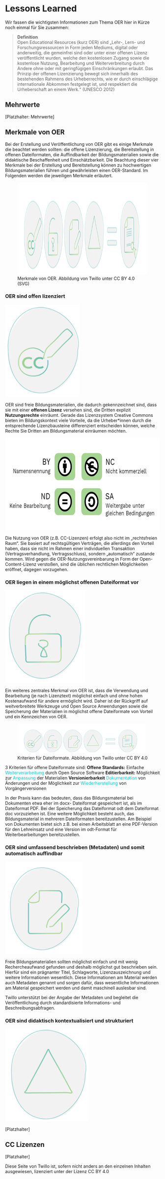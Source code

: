 # Lessons Learned

Wir fassen die wichtigsten Informationen zum Thema OER hier in Kürze noch einmal für Sie zusammen:

> **Definition** \
Open Educational Resources (kurz OER) sind „Lehr-, Lern- und Forschungsressourcen in Form jeden Mediums, digital oder anderweitig, die gemeinfrei sind oder unter einer offenen Lizenz veröffentlicht wurden, welche den kostenlosen Zugang sowie die kostenlose Nutzung, Bearbeitung und Weiterverbreitung durch Andere ohne oder mit geringfügigen Einschränkungen erlaubt. Das Prinzip der offenen Lizenzierung bewegt sich innerhalb des bestehenden Rahmens des Urheberrechts, wie er durch einschlägige internationale Abkommen festgelegt ist, und respektiert die Urheberschaft an einem Werk.“ (UNESCO 2012)


## Mehrwerte
[Platzhalter: Mehrwerte]


## Merkmale von OER

Bei der Erstellung und Veröffentlichung von OER gibt es einige Merkmale die beachtet werden sollten: die offene Lizenzierung, die Bereitstellung in offenen Dateiformaten, die Auffindbarkeit der Bildungsmaterialien sowie die didaktische Beschaffenheit und Einschätzbarkeit. Die Beachtung dieser vier Merkmale bei der Erstellung und Bereitstellung können zu hochwertigen Bildungsmaterialien führen und gewährleisten einen OER-Standard.
Im Folgenden werden die jeweiligen Merkmale erläutert.

<figure style="position:relative;">
  <img src="images/merkmale.png" height="300" style="text-align:center;" alt="Merkmale von OER" titel="Merkmale von OER"/>
  <figcaption>Merkmale von OER. Abbildung von Twillo unter CC BY 4.0 (SVG)</figcaption>
</figure>

### OER sind offen lizenziert

<img src="images/merkmal_lizenz.png" height="300" style="text-align:center" alt="OER sind offen lizenziert" titel="OER sind offen lizenziert"/>

OER sind freie Bildungsmaterialien, die dadurch gekennzeichnet sind, dass sie mit einer <b>offenen Lizenz</b> versehen sind, die Dritten explizit <b>Nutzungsrechte</b> einräumt. Gerade das Lizenzsystem Creative Commons bieten im Bildungskontext viele Vorteile, da die Urheber\*innen durch die entsprechende Lizenzbausteine differenziert entscheiden können, welche Rechte Sie Dritten am Bildungsmaterial einräumen möchten. 

<img src="images/lizenzen.png" height="300" style="text-align:center;" alt="Lizenz Typen" titel="Lizenz Typen"/>

Die Nutzung von OER (z.B. CC-Lizenzen) erfolgt also nicht im „rechtsfreien Raum“. Sie basiert auf rechtsgültigen Verträgen, die allerdings den Vorteil haben, dass sie nicht im Rahmen einer individuellen Transaktion (Vertragsverhandlung, Vertragsschluss), sondern „automatisch“ zustande kommen. Wird gegen die OER-Nutzungsvereinbarung in Form der Open-Content-Lizenz verstoßen, sind die üblichen rechtlichen Möglichkeiten eröffnet, dagegen vorzugehen.

### OER liegen in einem möglichst offenen Dateiformat vor

<img src="images/merkmal_offen.png" height="300" style="text-align:center;" alt="OER liegen in einem möglichst offenen Dateiformat vor" titel="OER liegen in einem möglichst offenen Dateiformat vor"/>

Ein weiteres zentrales Merkmal von OER ist, dass die Verwendung und Bearbeitung (je nach Lizenztext) möglichst einfach und ohne hohen Kostenaufwand für andere ermöglicht wird. Daher ist der Rückgriff auf weitverbreitete Werkzeuge und Open Source Anwendungen sowie die Speicherung der Materialien in möglichst offene Dateiformate von Vorteil und ein Kennzeichen von OER.

<figure style="position:relative;">
  <img src="images/merkmale.png" height="100" style="text-align:center;" alt="Kriterien für Dateiformate" titel="Kriterien für Dateiformate"/>
  <figcaption>Kriterien für Dateiformate. Abbildung von Twillo unter CC BY 4.0</figcaption>
</figure>

3 Kriterien für offene Dateiformate sind:
<b>Offene Standards:</b> Einfache <font style="color:#00ced1;">Weiterverarbeitung</font> durch Open Source Software
<b>Editierbarkeit:</b> Möglichkeit zur <font style="color:#00ced1;">Anpassung</font> der Materialien
<b>Versionierbarkeit</b> <font style="color:#00ced1;">Dokumentation</font> von Änderungen und der Möglichkeit zur <font style="color:#00ced1;">Wiederherstellung</font> von Vorgängerversionen
  
In der Praxis kann das bedeuten, dass das Bildungsmaterial bei Dokumenten etwa eher im docx- Dateiformat gespeichert ist, als im Dateiformat PDF. Bei der Speicherung das Dateiformat odt dem Dateiformat doc vorzuziehen ist. Eine weitere Möglichkeit besteht auch, das Bildungsmaterial in mehreren Dateiformaten bereitzustellen. Am Beispiel von Dokumenten bietet sich z.B. bei einen Arbeitsblatt an eine PDF-Version für den Lehreinsatz und eine Version im odt-Format für Weiterbearbeitungen bereitzustellen.

### OER sind umfassend beschrieben (Metadaten) und somit automatisch auffindbar

<img src="images/merkmal_metadaten.png" height="300" style="text-align:center;" alt="Metadaten" titel="Metadaten"/>

Freie Bildungsmaterialien sollten möglichst einfach und mit wenig Rechercheaufwand gefunden und deshalb möglichst gut beschrieben sein. Hierfür sind ein prägnanter Titel, Schlagworte, Lizenzauszeichnung und weitere Informationen wesentlich. Diese Informationen am Material werden auch Metadaten genannt und sorgen dafür, dass wesentliche Informationen am Material gespeichert werden und damit maschinell auslesbar sind.

Twillo unterstützt bei der Angabe der Metadaten und begleitet die Veröffentlichung durch standardisierte Informations- und Beschreibungsabfragen.

### OER sind didaktisch kontextualisiert und strukturiert

<img src="images/merkmal_strukturiert.png" height="300" style="text-align:center;" alt="OER sind didaktisch kontextualisiert und strukturiert" titel="OER sind didaktisch kontextualisiert und strukturiert"/>

[Platzhalter]


## CC Lizenzen

[Platzhalter]


<footer>
  Diese Seite von Twillo ist, sofern nicht anders an den einzelnen Inhalten ausgewiesen, lizenziert unter der Lizenz CC BY 4.0
</footer>
